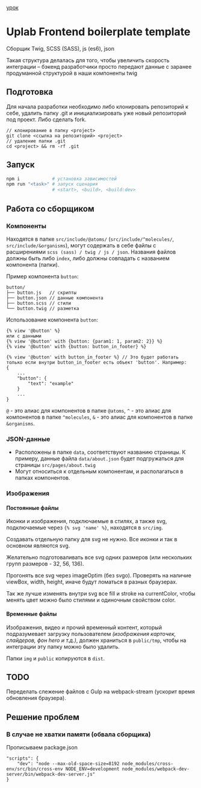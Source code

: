 [урок](https://www.youtube.com/watch?v=-BfkocOApc0&list=PLM6XATa8CAG7DViAjyV8rpIdn0WWaVRCJ&index=1&ab_channel=%D0%A4%D1%80%D0%B8%D0%BB%D0%B0%D0%BD%D1%81%D0%B5%D1%80%D0%BF%D0%BE%D0%B6%D0%B8%D0%B7%D0%BD%D0%B8-IT%D0%B8%D1%84%D1%80%D0%B8%D0%BB%D0%B0%D0%BD%D1%81)


# Uplab Frontend boilerplate template
Сборщик Twig, SCSS (SASS), js (es6), json

Такая структура делалась для того, чтобы увеличить скорость интеграции – бэкенд разработчики просто передают данные с заранее продуманной структурой в наши компоненты twig

## Подготовка
Для начала разработки необходимо либо клонировать репозиторий к себе, удалить папку .git и инициализировать уже новый репозиторий под проект. Либо сделать fork.
```
// клонирование в папку <project>
git clone <ссылка на репозиторий> <project>
// удаление папки .git
cd <project> && rm -rf .git
```

## Запуск
```bash
npm i            # установка зависимостей
npm run "<task>" # запуск сценария
                 # <start>, <build>, <build:dev>
```

## Работа со сборщиком
### Компоненты
Находятся в папке `src/include/@atoms/` (`src/include/^molecules/`, `src/include/&organisms`), могут содержать в себе файлы с расширениями `scss (sass) / twig / js / json`. Названия файлов должны быть либо `index`, либо должны совпадать с названием компонента (папки).

Пример компонента `button`:
```
button/
├── button.js   // скрипты
├── button.json // данные компонента
├── button.scss // стили
└── button.twig // разметка
```

Использование компонента ```button```:
```twig
{% view '@button' %}
или с данными
{% view '@button' with {button: {param1: 1, param2: 2}} %}
{% view '@button' with {button: button_in_footer} %}

{% view '@button' with button_in_footer %} // Это будет работать только если внутри button_in_footer есть объект 'button'. Например:
{
    ...
    "button": {
        "text": "example"
    }
    ...
}

```

```@``` - это алиас для компонентов в папке ```@atoms```,
```^``` - это алиас для компонентов в папке ```^molecules```,
```&``` - это алиас для компонентов в папке ```&organisms```.


### JSON-данные
* Расположены в папке `data`, соответствуют названию страницы. К примеру, данные файла `data/about.json` будет подгружаться для страницы `src/pages/about.twig`
* Могут относиться к отдельным компонентам, и располагаться в папках компонентов.

### Изображения
#### Постоянные файлы
Иконки и изображения, подключаемые в стилях,
а также svg, подключаемые через `{% svg 'name' %}`, находятся в `src/img`.

Создавать отдельную папку для svg не нужно. Все иконки и так в основном являются svg.

Желательно подготоваливать все svg одних размеров (или нескольких групп размеров - 32, 56, 136).

Прогонять все svg через imageOptim (без svgo). Проверять на наличие viewBox, width, height, иначе будут ломаться в разных браузерах.

Так же лучше изменять внутри svg все fill и stroke на currentColor, чтобы менять цвет можно было стилями и одиночным свойством color.
#### Временные файлы
Изображения, видео и прочий временный контент, который подразумевает загрузку пользователем *(изображения карточек, слайдеров, фон hero и т.д.)*, должен храниться в `public/tmp`, чтобы на интеграции эту папку можно было удалить.

Папки `img` и `public` копируются в `dist`.

## TODO
Переделать слежение файлов с Gulp на webpack-stream (ускорит время обновления браузера).

## Решение проблем
### В случае не хватки памяти (обвала сборщика)
Прописываем package.json
```
"scripts": {
    "dev": "node --max-old-space-size=8192 node_modules/cross-env/src/bin/cross-env NODE_ENV=development node_modules/webpack-dev-server/bin/webpack-dev-server.js"
}
```

